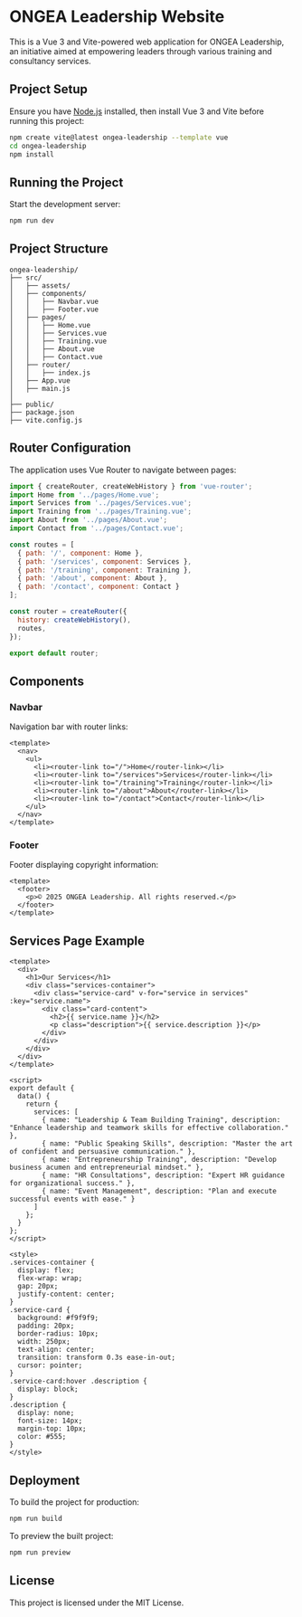 # ONGEA Leadership Website

This is a Vue 3 and Vite-powered web application for ONGEA Leadership, an initiative aimed at empowering leaders through various training and consultancy services.

## Project Setup

Ensure you have [Node.js](https://nodejs.org/) installed, then install Vue 3 and Vite before running this project:

```sh
npm create vite@latest ongea-leadership --template vue
cd ongea-leadership
npm install
```

## Running the Project

Start the development server:

```sh
npm run dev
```

## Project Structure

```
ongea-leadership/
├── src/
│   ├── assets/
│   ├── components/
│   │   ├── Navbar.vue
│   │   ├── Footer.vue
│   ├── pages/
│   │   ├── Home.vue
│   │   ├── Services.vue
│   │   ├── Training.vue
│   │   ├── About.vue
│   │   ├── Contact.vue
│   ├── router/
│   │   ├── index.js
│   ├── App.vue
│   ├── main.js
│
├── public/
├── package.json
├── vite.config.js
```

## Router Configuration

The application uses Vue Router to navigate between pages:

```js
import { createRouter, createWebHistory } from 'vue-router';
import Home from '../pages/Home.vue';
import Services from '../pages/Services.vue';
import Training from '../pages/Training.vue';
import About from '../pages/About.vue';
import Contact from '../pages/Contact.vue';

const routes = [
  { path: '/', component: Home },
  { path: '/services', component: Services },
  { path: '/training', component: Training },
  { path: '/about', component: About },
  { path: '/contact', component: Contact }
];

const router = createRouter({
  history: createWebHistory(),
  routes,
});

export default router;
```

## Components

### Navbar
Navigation bar with router links:

```vue
<template>
  <nav>
    <ul>
      <li><router-link to="/">Home</router-link></li>
      <li><router-link to="/services">Services</router-link></li>
      <li><router-link to="/training">Training</router-link></li>
      <li><router-link to="/about">About</router-link></li>
      <li><router-link to="/contact">Contact</router-link></li>
    </ul>
  </nav>
</template>
```

### Footer
Footer displaying copyright information:

```vue
<template>
  <footer>
    <p>© 2025 ONGEA Leadership. All rights reserved.</p>
  </footer>
</template>
```

## Services Page Example

```vue
<template>
  <div>
    <h1>Our Services</h1>
    <div class="services-container">
      <div class="service-card" v-for="service in services" :key="service.name">
        <div class="card-content">
          <h2>{{ service.name }}</h2>
          <p class="description">{{ service.description }}</p>
        </div>
      </div>
    </div>
  </div>
</template>

<script>
export default {
  data() {
    return {
      services: [
        { name: "Leadership & Team Building Training", description: "Enhance leadership and teamwork skills for effective collaboration." },
        { name: "Public Speaking Skills", description: "Master the art of confident and persuasive communication." },
        { name: "Entrepreneurship Training", description: "Develop business acumen and entrepreneurial mindset." },
        { name: "HR Consultations", description: "Expert HR guidance for organizational success." },
        { name: "Event Management", description: "Plan and execute successful events with ease." }
      ]
    };
  }
};
</script>

<style>
.services-container {
  display: flex;
  flex-wrap: wrap;
  gap: 20px;
  justify-content: center;
}
.service-card {
  background: #f9f9f9;
  padding: 20px;
  border-radius: 10px;
  width: 250px;
  text-align: center;
  transition: transform 0.3s ease-in-out;
  cursor: pointer;
}
.service-card:hover .description {
  display: block;
}
.description {
  display: none;
  font-size: 14px;
  margin-top: 10px;
  color: #555;
}
</style>
```

## Deployment

To build the project for production:

```sh
npm run build
```

To preview the built project:

```sh
npm run preview
```

## License

This project is licensed under the MIT License.